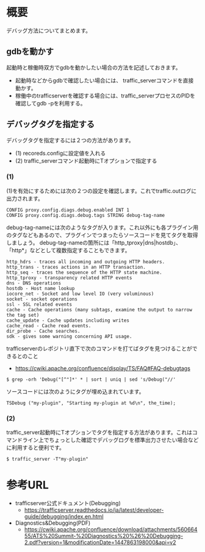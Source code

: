 # 概要
デバッグ方法についてまとめます。


## gdbを動かす
起動時と稼働時双方でgdbを動かしたい場合の方法を記述しておきます。
- 起動時などからgdbで確認したい場合には、 traffic_serverコマンドを直接動かす。
- 稼働中のtrafficserverを確認する場合には、traffic_serverプロセスのPIDを確認してgdb -pを利用する。


## デバッグタグを指定する

デバッグタグを指定するには２つの方法があります。
- (1) recoreds.configに設定値を入れる
- (2) traffic_serverコマンド起動時にTオプションで指定する

### (1) 
(1)を有効にするためには次の２つの設定を確認します。これでtraffic.outログに出力されます。
```
CONFIG proxy.config.diags.debug.enabled INT 1
CONFIG proxy.config.diags.debug.tags STRING debug-tag-name
```

debug-tag-nameには次のようなタグが入ります。これ以外にも各プラグイン用のタグなどもあるので、プラグインでつまったらソースコードを見てタグを取得しましょう。
debug-tag-nameの箇所には「http_tproxy|dns|hostdb」、「http*」などとして複数指定することもできます。
```
http_hdrs - traces all incoming and outgoing HTTP headers.
http_trans - traces actions in an HTTP transaction.
http_seq - traces the sequence of the HTTP state machine.
http_tproxy - transparency related HTTP events
dns - DNS operations
hostdb - Host name lookup
iocore_net - Socket and low level IO (very voluminous)
socket - socket operations
ssl - SSL related events
cache - Cache operations (many subtags, examine the output to narrow the tag set)
cache_update - Cache updates including writes
cache_read - Cache read events.
dir_probe - Cache searches.
sdk - gives some warning concerning API usage.
```

trafficserverのレポジトリ直下で次のコマンドを打てばタグを見つけることができるとのこと
- https://cwiki.apache.org/confluence/display/TS/FAQ#FAQ-debugtags
```
$ grep -orh 'Debug("[^"]*' * | sort | uniq | sed 's/Debug("//'
```

ソースコードには次のようにタグが埋め込まれています。
```
TSDebug ("my-plugin", "Starting my-plugin at %d\n", the_time);
```

### (2)
traffic_server起動時にTオプションでタグを指定する方法があります。これはコマンドライン上でちょっとした確認でデバッグログを標準出力させたい場合などに利用すると便利です。
```
$ traffic_server -T"my-plugin"
```


# 参考URL
- trafficserver公式ドキュメント(Debugging)
  - https://trafficserver.readthedocs.io/ja/latest/developer-guide/debugging/index.en.html
- Diagnostics&Debugging(PDF)
  - https://cwiki.apache.org/confluence/download/attachments/56066455/ATS%20Summit-%20Diagnostics%20%26%20Debugging-2.pdf?version=1&modificationDate=1447863198000&api=v2

